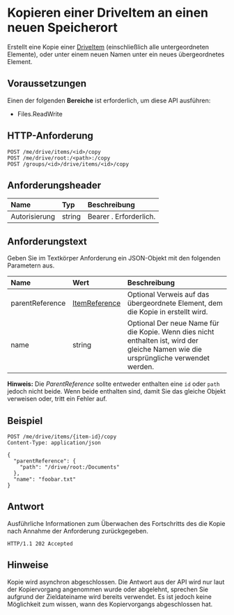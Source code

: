 # <a name="copy-a-driveitem-to-a-new-location"></a>Kopieren einer DriveItem an einen neuen Speicherort

Erstellt eine Kopie einer [DriveItem](../resources/driveitem.md) (einschließlich alle untergeordneten Elemente), oder unter einem neuen Namen unter ein neues übergeordnetes Element.

## <a name="prerequisites"></a>Voraussetzungen
Einen der folgenden **Bereiche** ist erforderlich, um diese API ausführen:

  * Files.ReadWrite

## <a name="http-request"></a>HTTP-Anforderung

<!-- { "blockType": "ignored" } -->
```
POST /me/drive/items/<id>/copy
POST /me/drive/root:/<path>:/copy
POST /groups/<id>/drive/items/<id>/copy
```

## <a name="request-headers"></a>Anforderungsheader

| Name          | Typ   | Beschreibung                                                                                                                                                                                       |
|:--------------|:-------|:--------------------------------------------------------------------------------------------------------------------------------------------------------------------------------------------------|
| Autorisierung | string | Bearer <token>. Erforderlich.                                                                                                                                                                         |

## <a name="request-body"></a>Anforderungstext
Geben Sie im Textkörper Anforderung ein JSON-Objekt mit den folgenden Parametern aus.


| Name            | Wert                                          | Beschreibung                                                                                                 |
|:----------------|:-----------------------------------------------|:------------------------------------------------------------------------------------------------------------|
| parentReference | [ItemReference](../resources/itemreference.md) | Optional Verweis auf das übergeordnete Element, dem die Kopie in erstellt wird.                                         |
| name            | string                                         | Optional Der neue Name für die Kopie. Wenn dies nicht enthalten ist, wird der gleiche Namen wie die ursprüngliche verwendet werden.    |

**Hinweis:** Die _ParentReference_ sollte entweder enthalten eine `id` oder `path` jedoch nicht beide. Wenn beide enthalten sind, damit Sie das gleiche Objekt verweisen oder, tritt ein Fehler auf.

## <a name="example"></a>Beispiel

<!-- { "blockType": "request", "name": "copy-item", "scopes": "files.readwrite" } -->
```http
POST /me/drive/items/{item-id}/copy
Content-Type: application/json

{
  "parentReference": {
    "path": "/drive/root:/Documents"
  },
  "name": "foobar.txt"
}
```

## <a name="response"></a>Antwort

Ausführliche Informationen zum Überwachen des Fortschritts des die Kopie nach Annahme der Anforderung zurückgegeben.

<!-- { "blockType": "response" } -->
```http
HTTP/1.1 202 Accepted
```

## <a name="remarks"></a>Hinweise

Kopie wird asynchron abgeschlossen. Die Antwort aus der API wird nur laut der Kopiervorgang angenommen wurde oder abgelehnt, sprechen Sie aufgrund der Zieldateiname wird bereits verwendet. Es ist jedoch keine Möglichkeit zum wissen, wann des Kopiervorgangs abgeschlossen hat.

<!-- {
  "type": "#page.annotation",
  "description": "Create a copy of an existing item.",
  "keywords": "copy existing item",
  "section": "documentation",
  "tocPath": "OneDrive/Item/Copy"
} -->
